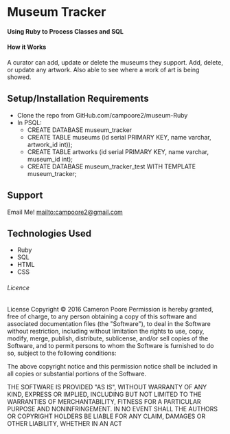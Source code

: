 # Museum Tracker
#### Using Ruby to Process Classes and SQL
#### How it Works

A curator can add, update or delete the museums they support. Add, delete, or update any artwork. Also able to see where a work of art is being showed.

## Setup/Installation Requirements

* Clone the repo from GitHub.com/campoore2/museum-Ruby
* In PSQL:
  * CREATE DATABASE museum_tracker
  * CREATE TABLE museums (id serial PRIMARY KEY, name varchar, artwork_id int));
  * CREATE TABLE artworks (id serial PRIMARY KEY, name varchar, museum_id int);
  * CREATE DATABASE museum_tracker_test WITH TEMPLATE museum_tracker;

## Support

Email Me!
<mailto:campoore2@gmail.com>

## Technologies Used
* Ruby
* SQL
* HTML
* CSS

###### Licence

License Copyright &copy; 2016 Cameron Poore
Permission is hereby granted, free of charge, to any person obtaining a copy of this software and associated documentation files (the "Software"), to deal in the Software without restriction, including without limitation the rights to use, copy, modify, merge, publish, distribute, sublicense, and/or sell copies of the Software, and to permit persons to whom the Software is furnished to do so, subject to the following conditions:

The above copyright notice and this permission notice shall be included in all copies or substantial portions of the Software.

THE SOFTWARE IS PROVIDED "AS IS", WITHOUT WARRANTY OF ANY KIND, EXPRESS OR IMPLIED, INCLUDING BUT NOT LIMITED TO THE WARRANTIES OF MERCHANTABILITY, FITNESS FOR A PARTICULAR PURPOSE AND NONINFRINGEMENT. IN NO EVENT SHALL THE AUTHORS OR COPYRIGHT HOLDERS BE LIABLE FOR ANY CLAIM, DAMAGES OR OTHER LIABILITY, WHETHER IN AN ACT

